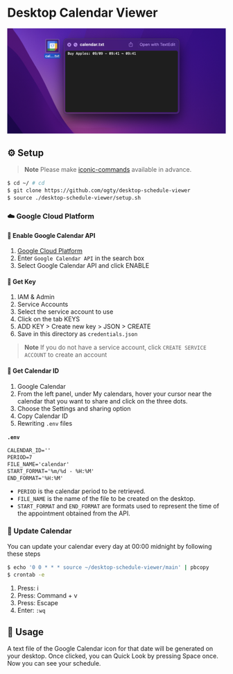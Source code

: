 <h1>Desktop Calendar Viewer</h1>

<div align="center">
  <img src="./image.png" />
</div>

## ⚙️ Setup

> **Note**
> Please make [iconic-commands](https://github.com/ogty/iconic-commands) available in advance.

```zsh
$ cd ~/ # cd
$ git clone https://github.com/ogty/desktop-schedule-viewer 
$ source ./desktop-schedule-viewer/setup.sh
```

### ☁️ Google Cloud Platform

#### 📅 Enable Google Calendar API

1. [Google Cloud Platform](https://console.cloud.google.com/)
2. Enter `Google Calendar API` in the search box
3. Select Google Calendar API and click ENABLE 

#### 🔑 Get Key

1. IAM & Admin
2. Service Accounts
3. Select the service account to use
4. Click on the tab KEYS
5. ADD KEY > Create new key > JSON > CREATE
6. Save in this directory as `credentials.json`

> **Note**
> If you do not have a service account, click `CREATE SERVICE ACCOUNT` to create an account

#### 📎 Get Calendar ID

1. Google Calendar
2. From the left panel, under My calendars, hover your cursor near the calendar that you want to share and click on the three dots.
3. Choose the Settings and sharing option
4. Copy Calendar ID
5. Rewriting `.env` files

**`.env`**

```
CALENDAR_ID=''
PERIOD=7
FILE_NAME='calendar'
START_FORMAT='%m/%d - %H:%M'
END_FORMAT='%H:%M'
```

- `PERIOD` is the calendar period to be retrieved.
- `FILE_NAME` is the name of the file to be created on the desktop.
- `START_FORMAT` and `END_FORMAT` are formats used to represent the time of the appointment obtained from the API.

### 🤖 Update Calendar

You can update your calendar every day at 00:00 midnight by following these steps

```zsh
$ echo '0 0 * * * source ~/desktop-schedule-viewer/main' | pbcopy
$ crontab -e 
```

1. Press: <kdb>i</kdb>
2. Press: <kdb>Command</kdb> + <kdb>v</kdb>
3. Press: <kdb>Escape</kdb>
4. Enter: `:wq`

## 📝 Usage

A text file of the Google Calendar icon for that date will be generated on your desktop.
Once clicked, you can Quick Look by pressing <kdb>Space</kdb> once.
Now you can see your schedule.
